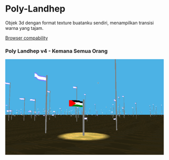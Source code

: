 # Poly-Landhep  
  
Objek 3d dengan format texture buatanku sendiri, menampilkan transisi warna yang tajam.

[Browser compability](https://developer.mozilla.org/en-US/docs/Web/API/WebGPU_API#browser_compatibility)
  
### Poly Landhep v4 - Kemana Semua Orang  
![gambar utama1](kso.png)
